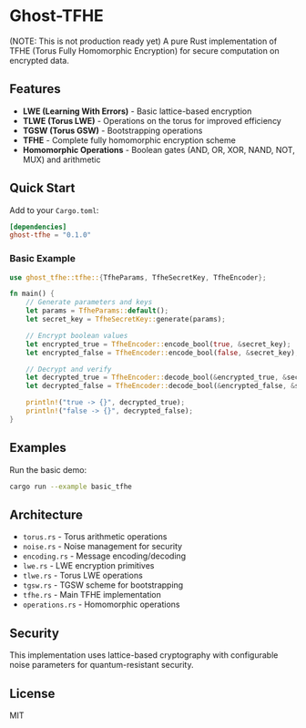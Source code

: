 # Ghost-TFHE

(NOTE: This is not production ready yet)
A pure Rust implementation of TFHE (Torus Fully Homomorphic Encryption) for secure computation on encrypted data.

## Features

- **LWE (Learning With Errors)** - Basic lattice-based encryption
- **TLWE (Torus LWE)** - Operations on the torus for improved efficiency
- **TGSW (Torus GSW)** - Bootstrapping operations
- **TFHE** - Complete fully homomorphic encryption scheme
- **Homomorphic Operations** - Boolean gates (AND, OR, XOR, NAND, NOT, MUX) and arithmetic

## Quick Start

Add to your `Cargo.toml`:

```toml
[dependencies]
ghost-tfhe = "0.1.0"
```

### Basic Example

```rust
use ghost_tfhe::tfhe::{TfheParams, TfheSecretKey, TfheEncoder};

fn main() {
    // Generate parameters and keys
    let params = TfheParams::default();
    let secret_key = TfheSecretKey::generate(params);

    // Encrypt boolean values
    let encrypted_true = TfheEncoder::encode_bool(true, &secret_key);
    let encrypted_false = TfheEncoder::encode_bool(false, &secret_key);

    // Decrypt and verify
    let decrypted_true = TfheEncoder::decode_bool(&encrypted_true, &secret_key);
    let decrypted_false = TfheEncoder::decode_bool(&encrypted_false, &secret_key);

    println!("true -> {}", decrypted_true);
    println!("false -> {}", decrypted_false);
}
```

## Examples

Run the basic demo:

```bash
cargo run --example basic_tfhe
```

## Architecture

- `torus.rs` - Torus arithmetic operations
- `noise.rs` - Noise management for security
- `encoding.rs` - Message encoding/decoding
- `lwe.rs` - LWE encryption primitives
- `tlwe.rs` - Torus LWE operations
- `tgsw.rs` - TGSW scheme for bootstrapping
- `tfhe.rs` - Main TFHE implementation
- `operations.rs` - Homomorphic operations

## Security

This implementation uses lattice-based cryptography with configurable noise parameters for quantum-resistant security.

## License

MIT

